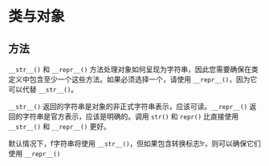# 类与对象


## 方法

`__str__()` 和 `__repr__()` 方法处理对象如何呈现为字符串，因此您需要确保在类定义中包含至少一个这些方法。如果必须选择一个，请使用 `__repr__()`，因为它可以代替 `__str__()`。

`__str__()` 返回的字符串是对象的非正式字符串表示，应该可读。`__repr__()` 返回的字符串是官方表示，应该是明确的。调用 `str()` 和 `repr()` 比直接使用 `__str__()` 和 `__repr__()` 更好。

默认情况下，f字符串将使用 `__str__()`，但如果包含转换标志!r，则可以确保它们使用 `__repr__()`


